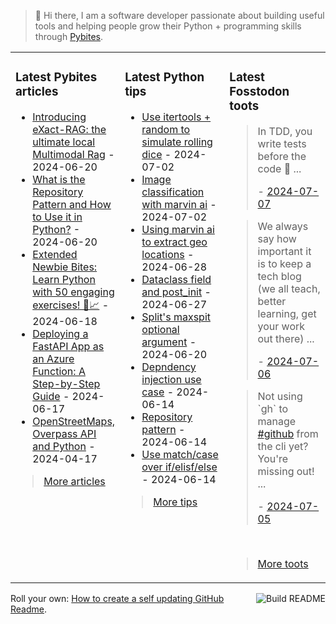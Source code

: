 > 👋 Hi there, I am a software developer passionate about building useful tools and helping people grow their Python + programming skills through <a href="https://pybit.es" target="_blank">Pybites</a>.

<table><tr><td valign="top" width="33%">

### Latest Pybites articles

<ul>

  <li><a href="https://pybit.es/articles/introducing-exact-rag-the-ultimate-local-multimodal-rag/" target="_blank">Introducing eXact-RAG: the ultimate local Multimodal Rag</a> - 2024-06-20</li>

  <li><a href="https://pybit.es/articles/repository-pattern-in-python/" target="_blank">What is the Repository Pattern and How to Use it in Python?</a> - 2024-06-20</li>

  <li><a href="https://pybit.es/articles/learn-python-from-scratch-with-our-50-newbie-bite-exercises/" target="_blank">Extended Newbie Bites: Learn Python with 50 engaging exercises! 🐍📈</a> - 2024-06-18</li>

  <li><a href="https://pybit.es/articles/fastapi-app-as-azure-function-howto/" target="_blank">Deploying a FastAPI App as an Azure Function: A Step-by-Step Guide</a> - 2024-06-17</li>

  <li><a href="https://pybit.es/articles/openstreetmaps-overpass-api-and-python/" target="_blank">OpenStreetMaps, Overpass API and Python</a> - 2024-04-17</li>

</ul>

> <a href="https://pybit.es/articles/" target="_blank">More articles</a>


</td><td valign="top" width="34%">

### Latest Python tips

<ul>

  <li><a href="https://github.com/bbelderbos/bobcodesit/blob/main/notes/20240702100917.md" target="_blank">Use itertools + random to simulate rolling dice</a> - 2024-07-02</li>

  <li><a href="https://github.com/bbelderbos/bobcodesit/blob/main/notes/20240702100735.md" target="_blank">Image classification with marvin ai</a> - 2024-07-02</li>

  <li><a href="https://github.com/bbelderbos/bobcodesit/blob/main/notes/20240628165703.md" target="_blank">Using marvin ai to extract geo locations</a> - 2024-06-28</li>

  <li><a href="https://github.com/bbelderbos/bobcodesit/blob/main/notes/20240627192941.md" target="_blank">Dataclass field and post_init</a> - 2024-06-27</li>

  <li><a href="https://github.com/bbelderbos/bobcodesit/blob/main/notes/20240620083150.md" target="_blank">Split's maxspit optional argument</a> - 2024-06-20</li>

  <li><a href="https://github.com/bbelderbos/bobcodesit/blob/main/notes/20240614172758.md" target="_blank">Depndency injection use case</a> - 2024-06-14</li>

  <li><a href="https://github.com/bbelderbos/bobcodesit/blob/main/notes/20240614165322.md" target="_blank">Repository pattern</a> - 2024-06-14</li>

  <li><a href="https://github.com/bbelderbos/bobcodesit/blob/main/notes/20240614124008.md" target="_blank">Use match/case over if/elisf/else</a> - 2024-06-14</li>

</ul>

> <a href="https://github.com/bbelderbos/bobcodesit" target="_blank">More tips</a>


</td><td valign="top" width="33%">

### Latest Fosstodon toots


  <blockquote>
  <p>In TDD, you write tests before the code 🤯  ...</p>
  - <a href="https://fosstodon.org/@bbelderbos/112746025493046934" target="_blank">2024-07-07</a>
  </blockquote>

  <blockquote>
  <p>We always say how important it is to keep a tech blog (we all teach, better learning, get your work out there)  ...</p>
  - <a href="https://fosstodon.org/@bbelderbos/112739297565394094" target="_blank">2024-07-06</a>
  </blockquote>

  <blockquote>
  <p>Not using `gh` to manage <a class="mention hashtag" href="https://fosstodon.org/tags/github" rel="tag">#<span>github</span></a> from the cli yet? You're missing out! ...</p>
  - <a href="https://fosstodon.org/@bbelderbos/112733403307867499" target="_blank">2024-07-05</a>
  </blockquote>


<br>

> <a href="https://fosstodon.org/@bbelderbos" target="_blank">More toots</a>


</td></tr></table>

<a href="https://github.com/bbelderbos/bbelderbos/actions" target="_blank"><img src="https://github.com/bbelderbos/bbelderbos/workflows/Daily%20Update/badge.svg" align="right" alt="Build README"></a>Roll your own: <a href="https://pybit.es/articles/how-to-create-a-self-updating-github-readme/" target="_blank">How to create a self updating GitHub Readme</a>.